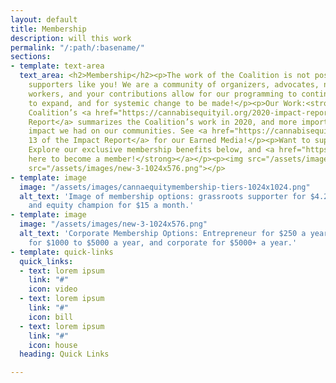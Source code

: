```yaml
---
layout: default
title: Membership
description: will this work
permalink: "/:path/:basename/"
sections:
- template: text-area
  text_area: <h2>Membership</h2><p>The work of the Coalition is not possible without
    supporters like you! We are a community of organizers, advocates, neighbors, and
    workers, and your contributions allow for our programming to continue, our impact
    to expand, and for systemic change to be made!</p><p>Our Work:<strong> </strong>The
    Coalition’s <a href="https://cannabisequityil.org/2020-impact-report/">2020 Impact
    Report</a> summarizes the Coalition’s work in 2020, and more importantly, the
    impact we had on our communities. See <a href="https://cannabisequityil.org/2020-impact-report/">Page
    13 of the Impact Report</a> for our Earned Media!</p><p>Want to support the Coalition?
    Explore our exclusive membership benefits below, and <a href="https://funraise.org/give/Ceic-Corp/3aca7fd5-e9cb-4eb4-8574-807dbbb8bc93"><strong>click
    here to become a member!</strong></a></p><p><img src="/assets/images/cannaequitymembership-tiers-1024x1024.png"></p><p><img
    src="/assets/images/new-3-1024x576.png"></p>
- template: image
  image: "/assets/images/cannaequitymembership-tiers-1024x1024.png"
  alt_text: 'Image of membership options: grassroots supporter for $4.20 a month,
    and equity champion for $15 a month.'
- template: image
  image: "/assets/images/new-3-1024x576.png"
  alt_text: 'Corporate Membership Options: Entrepreneur for $250 a year, small business
    for $1000 to $5000 a year, and corporate for $5000+ a year.'
- template: quick-links
  quick_links:
  - text: lorem ipsum
    link: "#"
    icon: video
  - text: lorem ipsum
    link: "#"
    icon: bill
  - text: lorem ipsum
    link: "#"
    icon: house
  heading: Quick Links

---
```

